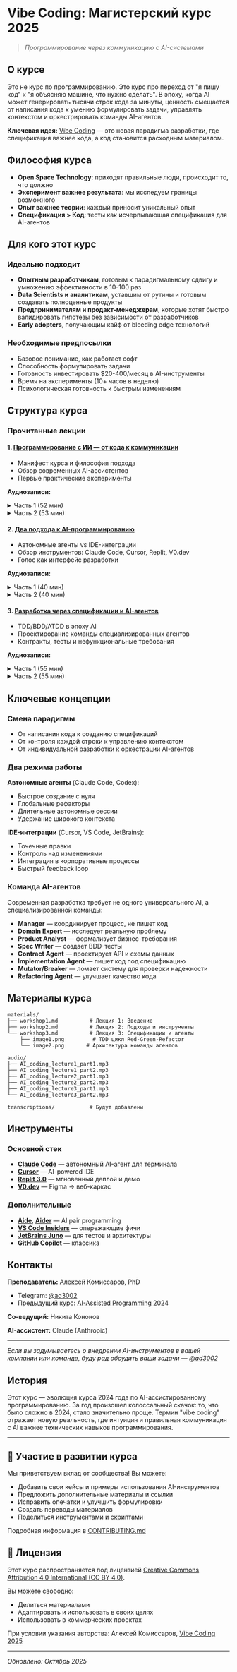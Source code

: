 # Vibe Coding: Магистерский курс 2025

> *Программирование через коммуникацию с AI-системами*

## О курсе

Это не курс по программированию. Это курс про переход от "я пишу код" к "я объясняю машине, что нужно сделать". В эпоху, когда AI может генерировать тысячи строк кода за минуты, ценность смещается от написания кода к умению формулировать задачи, управлять контекстом и оркестрировать команды AI-агентов.

**Ключевая идея:** [Vibe Coding](https://en.wikipedia.org/wiki/Vibe_coding) — это новая парадигма разработки, где спецификация важнее кода, а код становится расходным материалом.

## Философия курса

- **Open Space Technology**: приходят правильные люди, происходит то, что должно
- **Эксперимент важнее результата**: мы исследуем границы возможного
- **Опыт важнее теории**: каждый приносит уникальный опыт
- **Спецификация > Код**: тесты как исчерпывающая спецификация для AI-агентов

## Для кого этот курс

### Идеально подходит

- **Опытным разработчикам**, готовым к парадигмальному сдвигу и умножению эффективности в 10-100 раз
- **Data Scientists и аналитикам**, уставшим от рутины и готовым создавать полноценные продукты
- **Предпринимателям и продакт-менеджерам**, которые хотят быстро валидировать гипотезы без зависимости от разработчиков
- **Early adopters**, получающим кайф от bleeding edge технологий

### Необходимые предпосылки

- Базовое понимание, как работает софт
- Способность формулировать задачи
- Готовность инвестировать $20-400/месяц в AI-инструменты
- Время на эксперименты (10+ часов в неделю)
- Психологическая готовность к быстрым изменениям

## Структура курса

### Прочитанные лекции

#### 1. [Программирование с ИИ — от кода к коммуникации](materials/workshop1.md)
   - Манифест курса и философия подхода
   - Обзор современных AI-ассистентов
   - Первые практические эксперименты

**Аудиозаписи:**

<details>
<summary>Часть 1 (52 мин)</summary>

<audio controls>
  <source src="audio/AI_coding_lecture1_part1.mp3" type="audio/mpeg">
  Ваш браузер не поддерживает воспроизведение аудио.
</audio>

</details>

<details>
<summary>Часть 2 (53 мин)</summary>

<audio controls>
  <source src="audio/AI_coding_lecture1_part2.mp3" type="audio/mpeg">
  Ваш браузер не поддерживает воспроизведение аудио.
</audio>

</details>

#### 2. [Два подхода к AI-программированию](materials/workshop2.md)
   - Автономные агенты vs IDE-интеграции
   - Обзор инструментов: Claude Code, Cursor, Replit, V0.dev
   - Голос как интерфейс разработки

**Аудиозаписи:**

<details>
<summary>Часть 1 (40 мин)</summary>

<audio controls>
  <source src="audio/AI_coding_lecture2_part1.mp3" type="audio/mpeg">
  Ваш браузер не поддерживает воспроизведение аудио.
</audio>

</details>

<details>
<summary>Часть 2 (40 мин)</summary>

<audio controls>
  <source src="audio/AI_coding_lecture2_part2.mp3" type="audio/mpeg">
  Ваш браузер не поддерживает воспроизведение аудио.
</audio>

</details>

#### 3. [Разработка через спецификации и AI-агентов](materials/workshop3.md)
   - TDD/BDD/ATDD в эпоху AI
   - Проектирование команды специализированных агентов
   - Контракты, тесты и нефункциональные требования

**Аудиозаписи:**

<details>
<summary>Часть 1 (55 мин)</summary>

<audio controls>
  <source src="audio/AI_coding_lecture3_part1.mp3" type="audio/mpeg">
  Ваш браузер не поддерживает воспроизведение аудио.
</audio>

</details>

<details>
<summary>Часть 2 (55 мин)</summary>

<audio controls>
  <source src="audio/AI_coding_lecture3_part2.mp3" type="audio/mpeg">
  Ваш браузер не поддерживает воспроизведение аудио.
</audio>

</details>

## Ключевые концепции

### Смена парадигмы

- От написания кода к созданию спецификаций
- От контроля каждой строки к управлению контекстом
- От индивидуальной разработки к оркестрации AI-агентов

### Два режима работы

**Автономные агенты** (Claude Code, Codex):
- Быстрое создание с нуля
- Глобальные рефакторы
- Длительные автономные сессии
- Удержание широкого контекста

**IDE-интеграции** (Cursor, VS Code, JetBrains):
- Точечные правки
- Контроль над изменениями
- Интеграция в корпоративные процессы
- Быстрый feedback loop

### Команда AI-агентов

Современная разработка требует не одного универсального AI, а специализированной команды:

- **Manager** — координирует процесс, не пишет код
- **Domain Expert** — исследует реальную проблему
- **Product Analyst** — формализует бизнес-требования
- **Spec Writer** — создает BDD-тесты
- **Contract Agent** — проектирует API и схемы данных
- **Implementation Agent** — пишет код под спецификацию
- **Mutator/Breaker** — ломает систему для проверки надежности
- **Refactoring Agent** — улучшает качество кода

## Материалы курса

```
materials/
├── workshop1.md          # Лекция 1: Введение
├── workshop2.md          # Лекция 2: Подходы и инструменты
└── workshop3.md          # Лекция 3: Спецификации и агенты
    ├── image1.png         # TDD цикл Red-Green-Refactor
    └── image2.png       # Архитектура команды агентов

audio/
├── AI_coding_lecture1_part1.mp3
├── AI_coding_lecture1_part2.mp3
├── AI_coding_lecture2_part1.mp3
├── AI_coding_lecture2_part2.mp3
├── AI_coding_lecture3_part1.mp3
└── AI_coding_lecture3_part2.mp3

transcriptions/           # Будут добавлены
```

## Инструменты

### Основной стек

- **[Claude Code](https://claude.ai/claude-code)** — автономный AI-агент для терминала
- **[Cursor](https://cursor.com)** — AI-powered IDE
- **[Replit 3.0](https://replit.com)** — мгновенный деплой и демо
- **[V0.dev](https://v0.dev)** — Figma → веб-каркас

### Дополнительные

- **[Aide](https://aide.app)**, **[Aider](https://aider.chat)** — AI pair programming
- **[VS Code Insiders](https://code.visualstudio.com/insiders/)** — опережающие фичи
- **[JetBrains Juno](https://www.jetbrains.com/)** — для тестов и архитектуры
- **[GitHub Copilot](https://github.com/features/copilot)** — классика

## Контакты

**Преподаватель:** Алексей Комиссаров, PhD
- Telegram: [@ad3002](https://t.me/ad3002)
- Предыдущий курс: [AI-Assisted Programming 2024](https://github.com/ad3002/masters-course-2024-ai-assisted-programming)

**Со-ведущий:** Никита Кононов

**AI-ассистент:** Claude (Anthropic)

---

*Если вы задумываетесь о внедрении AI-инструментов в вашей компании или команде, буду рад обсудить ваши задачи — [@ad3002](https://t.me/ad3002)*

## История

Этот курс — эволюция курса 2024 года по AI-ассистированному программированию. За год произошел колоссальный скачок: то, что было сложно в 2024, стало значительно проще. Термин "vibe coding" отражает новую реальность, где интуиция и правильная коммуникация с AI важнее технических навыков программирования.

---

## 🤝 Участие в развитии курса

Мы приветствуем вклад от сообщества! Вы можете:
- Добавить свои кейсы и примеры использования AI-инструментов
- Предложить дополнительные материалы и ссылки
- Исправить опечатки и улучшить формулировки
- Создать переводы материалов
- Поделиться инструментами и скриптами

Подробная информация в [CONTRIBUTING.md](CONTRIBUTING.md)

## 📄 Лицензия

Этот курс распространяется под лицензией [Creative Commons Attribution 4.0 International (CC BY 4.0)](https://creativecommons.org/licenses/by/4.0/).

Вы можете свободно:
- Делиться материалами
- Адаптировать и использовать в своих целях
- Использовать в коммерческих проектах

При условии указания авторства: Алексей Комиссаров, [Vibe Coding 2025](https://github.com/ad3002/masters-course-2025-vibe-coding)

---

*Обновлено: Октябрь 2025*
